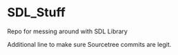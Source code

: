 # SDL_Stuff
Repo for messing around with SDL Library

Additional line to make sure Sourcetree commits are legit.
